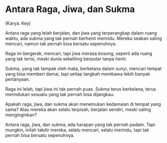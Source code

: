 # Antara Raga, Jiwa, dan Sukma
(Karya: Key)

Antara raga yang lelah berjalan,
dan jiwa yang terperangkap dalam ruang waktu,
ada sukma yang tak pernah berhenti merindu.
Mereka seakan saling mencari,
namun tak pernah bisa bersatu sepenuhnya.

Raga ini bergerak, mencari,
tapi jiwa merasa kosong,
seperti ada ruang yang tak terisi,
meski dunia sekeliling berputar tanpa henti.

Sukma, yang tak tampak oleh mata,
berkelana dalam sunyi,
mencari tempat yang bisa memberi damai,
tapi setiap langkah membawa lebih banyak pertanyaan.

Raga ini lelah,
tapi jiwa ini tak pernah puas.
Sukma terus berkelana,
terus merindukan sesuatu yang tak pernah bisa dijangkau.

Apakah raga, jiwa, dan sukma
akan menemukan kedamaian di tempat yang sama?
Atau mereka akan selalu terpisah,
berjalan sendiri, meski saling menginginkan?

Antara raga, jiwa, dan sukma,
ada harapan yang tak pernah padam.
Tapi mungkin, inilah takdir mereka,
selalu mencari, selalu merindu,
tapi tak pernah bisa bersatu sepenuhnya.
